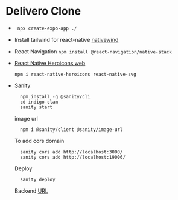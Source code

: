 # Delivero Clone

- ` npx create-expo-app ./`
- Install tailwind for react-native [nativewind](https://www.nativewind.dev/quick-starts/expo)
- React Navigation
  `npm install @react-navigation/native-stack`
- [React Native Heroicons
  ](https://www.npmjs.com/package/react-native-heroicons) [web](https://heroicons.com/)

  ```
  npm i react-native-heroicons react-native-svg
  ```

- [Sanity](https://www.sanity.io/sonny)

  ```
    npm install -g @sanity/cli
    cd indigo-clam
    sanity start
  ```

  image url

  ```
    npm i @sanity/client @sanity/image-url
  ```

  To add cors domain

  ```
    sanity cors add http://localhost:3000/
    sanity cors add http://localhost:19006/
  ```

  Deploy

  ```
    sanity deploy
  ```

  Backend [URL](https://deliverooclonecorozb.sanity.studio/desk)
